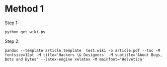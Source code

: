 Method 1
========

Step 1:
```
python get_wiki.py 
```

Step 2:
```
pandoc --template article.template  test.wiki -o article.pdf --toc -M fontsize=12pt -M title='Hackers \& Designers' -M subtitle='About Bugs, Bots and Bytes' --latex-engine xelatex -M mainfont='Helvetica'
```
